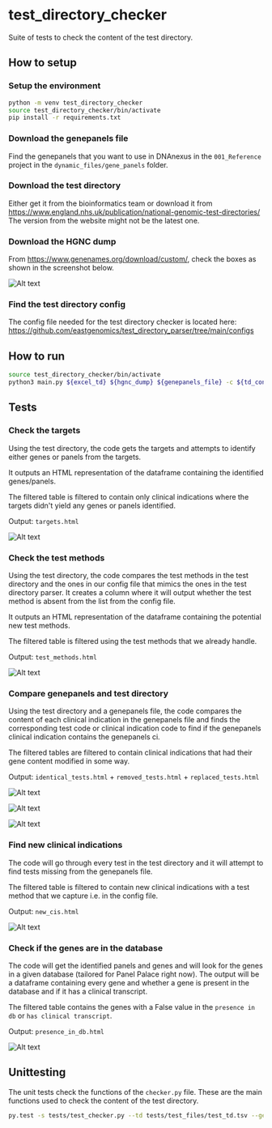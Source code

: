 # test_directory_checker

Suite of tests to check the content of the test directory.

## How to setup

### Setup the environment

```bash
python -m venv test_directory_checker
source test_directory_checker/bin/activate
pip install -r requirements.txt 
```

### Download the genepanels file

Find the genepanels that you want to use in DNAnexus in the `001_Reference` project in the `dynamic_files/gene_panels` folder.

### Download the test directory

Either get it from the bioinformatics team or download it from https://www.england.nhs.uk/publication/national-genomic-test-directories/
The version from the website might not be the latest one.

### Download the HGNC dump

From https://www.genenames.org/download/custom/, check the boxes as shown in the screenshot below.

![Alt text](images_readme/image.png)

### Find the test directory config

The config file needed for the test directory checker is located here: https://github.com/eastgenomics/test_directory_parser/tree/main/configs

## How to run

```bash
source test_directory_checker/bin/activate
python3 main.py ${excel_td} ${hgnc_dump} ${genepanels_file} -c ${td_config}
```

## Tests

### Check the targets

Using the test directory, the code gets the targets and attempts to identify either genes or panels from the targets.

It outputs an HTML representation of the dataframe containing the identified genes/panels.

The filtered table is filtered to contain only clinical indications where the targets didn't yield any genes or panels identified.

Output: `targets.html`

![Alt text](images_readme/image2.png)

### Check the test methods

Using the test directory, the code compares the test methods in the test directory and the ones in our config file that mimics the ones in the test directory parser. It creates a column where it will output whether the test method is absent from the list from the config file.

It outputs an HTML representation of the dataframe containing the potential new test methods.

The filtered table is filtered using the test methods that we already handle.

Output: `test_methods.html`

![Alt text](images_readme/image4.png)

### Compare genepanels and test directory

Using the test directory and a genepanels file, the code compares the content of each clinical indication in the genepanels file and finds the corresponding test code or clinical indication code to find if the genepanels clinical indication contains the genepanels ci.

The filtered tables are filtered to contain clinical indications that had their gene content modified in some way.

Output: `identical_tests.html` + `removed_tests.html` + `replaced_tests.html`

![Alt text](images_readme/image1.png)

![Alt text](images_readme/image6.png)

![Alt text](images_readme/image5.png)

### Find new clinical indications

The code will go through every test in the test directory and it will attempt to find tests missing from the genepanels file.

The filtered table is filtered to contain new clinical indications with a test method that we capture i.e. in the config file.

Output: `new_cis.html`

![Alt text](images_readme/image2.png)

### Check if the genes are in the database

The code will get the identified panels and genes and will look for the genes in a given database (tailored for Panel Palace right now). The output will be a dataframe containing every gene and whether a gene is present in the database and if it has a clinical transcript.

The filtered table contains the genes with a False value in the `presence in db` or `has clinical transcript`.

Output: `presence_in_db.html`

![Alt text](images_readme/image7.png)

## Unittesting

The unit tests check the functions of the `checker.py` file. These are the main functions used to check the content of the test directory.

```bash
py.test -s tests/test_checker.py --td tests/test_files/test_td.tsv --genepanels tests/test_files/test_genepanels.tsv --hgnc_dump ${hgnc_dump} --config tests/test_files/test_config.json
```
